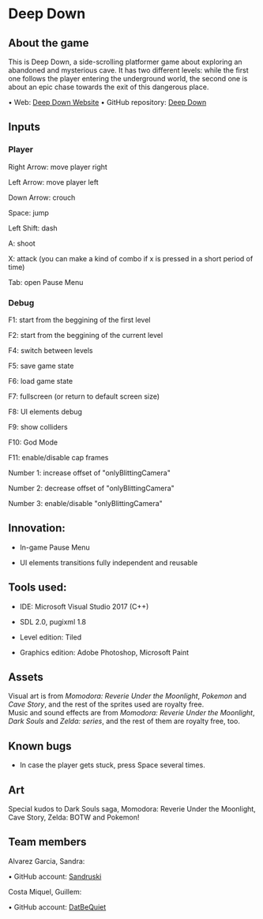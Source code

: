 ﻿# Deep Down

## About the game
This is Deep Down, a side-scrolling platformer game about exploring an abandoned and mysterious cave. It has two different levels:
while the first one follows the player entering the underground world, the second one is about an epic chase towards the exit of this dangerous place.<br>

•	Web: [Deep Down Website](https://sandruski.github.io/Deep-Down-Game/)
•	GitHub repository: [Deep Down](https://github.com/Sandruski/Deep-Down-Game)

## Inputs

### Player

Right Arrow: move player right

Left Arrow: move player left

Down Arrow: crouch

Space: jump

Left Shift: dash

A: shoot

X: attack (you can make a kind of combo if x is pressed in a short period of time)

Tab: open Pause Menu

### Debug

F1: start from the beggining of the first level

F2: start from the beggining of the current level

F4: switch between levels

F5: save game state

F6: load game state

F7: fullscreen (or return to default screen size)

F8: UI elements debug

F9: show colliders

F10: God Mode

F11: enable/disable cap frames

Number 1: increase offset of "onlyBlittingCamera"

Number 2: decrease offset of "onlyBlittingCamera"

Number 3: enable/disable "onlyBlittingCamera"

## Innovation:

- In-game Pause Menu

- UI elements transitions fully independent and reusable

## Tools used:

- IDE: Microsoft Visual Studio 2017 (C++)
- SDL 2.0, pugixml 1.8

- Level edition: Tiled
- Graphics edition: Adobe Photoshop, Microsoft Paint

## Assets

Visual art is from <i>Momodora: Reverie Under the Moonlight</i>, <i>Pokemon</i> and <i>Cave Story</i>, and the rest of the sprites used are royalty free.<br>
Music and sound effects are from <i>Momodora: Reverie Under the Moonlight</i>, <i>Dark Souls</i> and <i>Zelda: series</i>, and the rest of them are royalty free, too.

## Known bugs

- In case the player gets stuck, press Space several times.

## Art

Special kudos to Dark Souls saga, Momodora: Reverie Under the Moonlight, Cave Story, Zelda: BOTW and Pokemon!

## Team members

Alvarez Garcia, Sandra:

•	GitHub account: [Sandruski](https://github.com/Sandruski)

Costa Miquel, Guillem:

•	GitHub account: [DatBeQuiet](https://github.com/DatBeQuiet)
